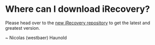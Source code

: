 # Where can I download iRecovery?
Please head over to the [new iRecovery repository](http://github.com/chronicdev/libirecovery "iRecovery") to get the latest and greatest version.

~ Nicolas (westbaer) Haunold

